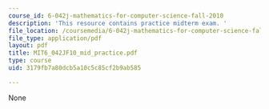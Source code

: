 ```yaml
---
course_id: 6-042j-mathematics-for-computer-science-fall-2010
description: 'This resource contains practice midterm exam. '
file_location: /coursemedia/6-042j-mathematics-for-computer-science-fall-2010/3179fb7a80dcb5a10c5c85cf2b9ab585_MIT6_042JF10_mid_practice.pdf
file_type: application/pdf
layout: pdf
title: MIT6_042JF10_mid_practice.pdf
type: course
uid: 3179fb7a80dcb5a10c5c85cf2b9ab585

---
```

None